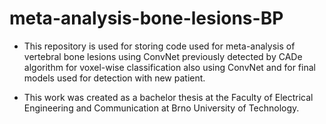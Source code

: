 # meta-analysis-bone-lesions-BP

* This repository is used for storing code used for meta-analysis of vertebral bone lesions using ConvNet previously
  detected by CADe algorithm for voxel-wise classification also using ConvNet and for final models used for detection 
  with new patient.

* This work was created as a bachelor thesis at the Faculty of Electrical Engineering and Communication at Brno
  University of Technology.
 
